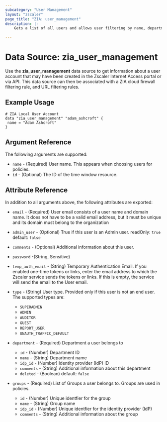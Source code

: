 ```yaml
---
subcategory: "User Management"
layout: "zscaler"
page_title: "ZIA: user_management"
description: |-
    Gets a list of all users and allows user filtering by name, department, or group

---
```

# Data Source: zia_user_management

Use the **zia_user_management** data source to get information about a user account that may have been created in the Zscaler Internet Access portal or via API. This data source can then be associated with a ZIA cloud firewall filtering rule, and URL filtering rules.

## Example Usage

```hcl
# ZIA Local User Account
data "zia_user_management" "adam_ashcroft" {
 name = "Adam Ashcroft"
}
```

## Argument Reference

The following arguments are supported:

* `name` - (Required) User name. This appears when choosing users for policies.
* `id` - (Optional) The ID of the time window resource.

## Attribute Reference

In addition to all arguments above, the following attributes are exported:

* `email` - (Required) User email consists of a user name and domain name. It does not have to be a valid email address, but it must be unique and its domain must belong to the organization
* `admin_user` - (Optional) True if this user is an Admin user. readOnly: `true` default: `false`
* `comments` - (Optional) Additional information about this user.
* `password` -(String, Sensitive)
* `temp_auth_email` - (String) Temporary Authentication Email. If you enabled one-time tokens or links, enter the email address to which the Zscaler service sends the tokens or links. If this is empty, the service will send the email to the User email.
* `type` - (String) User type. Provided only if this user is not an end user. The supported types are:
  * `SUPERADMIN`
  * `ADMIN`
  * `AUDITOR`
  * `GUEST`
  * `REPORT_USER`
  * `UNAUTH_TRAFFIC_DEFAULT`

* `department` - (Required) Department a user belongs to
  * `id` - (Number) Department ID
  * `name` - (String) Department name
  * `idp_id` - (Number) Identity provider (IdP) ID
  * `comments` - (String) Additional information about this department
  * `deleted` - (Boolean) default: `false`

* `groups` - (Required) List of Groups a user belongs to. Groups are used in policies.
  * `id` - (Number) Unique identfier for the group
  * `name` - (String) Group name
  * `idp_id` - (Number) Unique identfier for the identity provider (IdP)
  * `comments` - (String) Additional information about the group
